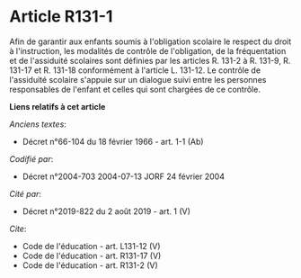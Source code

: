 # Article R131-1

Afin de garantir aux enfants soumis à l'obligation scolaire le respect du droit à l'instruction, les modalités de contrôle de
l'obligation, de la fréquentation et de l'assiduité scolaires sont définies par les articles R. 131-2 à R. 131-9, R. 131-17
et R. 131-18 conformément à l'article L. 131-12. Le contrôle de l'assiduité scolaire s'appuie sur un dialogue suivi entre les
personnes responsables de l'enfant et celles qui sont chargées de ce contrôle.

**Liens relatifs à cet article**

_Anciens textes_:

  - Décret n°66-104 du 18 février 1966 - art. 1-1 (Ab)

_Codifié par_:

  - Décret n°2004-703 2004-07-13 JORF 24 février 2004

_Cité par_:

  - Décret n°2019-822 du 2 août 2019 - art. 1 (V)

_Cite_:

  - Code de l'éducation - art. L131-12 (V)
  - Code de l'éducation - art. R131-17 (V)
  - Code de l'éducation - art. R131-2 (V)
